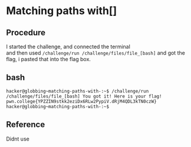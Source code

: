 # Matching paths with[]

## Procedure
I started the challenge, and connected the terminal<br>
and then used `/challenge/run /challenge/files/file_[bash]` and got 
the flag, i pasted that into the flag box.

## bash
`hacker@globbing~matching-paths-with-:~$ /challenge/run /challenge/files/file_[bash]
You got it! Here is your flag!
pwn.college{YPZZIN9stkk2eziDx6RLw2PypiV.dRjM4QDL3kTN0czW}
hacker@globbing~matching-paths-with-:~$`

## Reference
Didnt use

